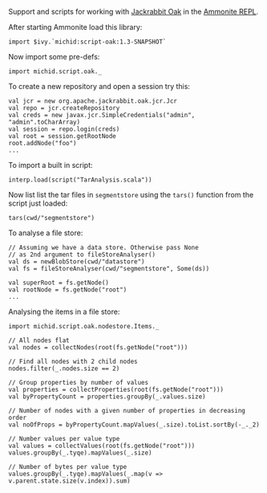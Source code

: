 Support and scripts for working with [Jackrabbit Oak](http://jackrabbit.apache.org/oak/) in the
[Ammonite REPL](https://lihaoyi.github.io/Ammonite/).

After starting Ammonite load this library:

    import $ivy.`michid:script-oak:1.3-SNAPSHOT`

Now import some pre-defs:

    import michid.script.oak._

To create a new repository and open a session try this:

    val jcr = new org.apache.jackrabbit.oak.jcr.Jcr
    val repo = jcr.createRepository
    val creds = new javax.jcr.SimpleCredentials("admin", "admin".toCharArray)
    val session = repo.login(creds)
    val root = session.getRootNode
    root.addNode("foo")
    ...


To import a built in script:

    interp.load(script("TarAnalysis.scala"))
    
Now list list the tar files in `segmentstore` using the `tars()` function from the script just 
loaded:
    
    tars(cwd/"segmentstore")
    
    
To analyse a file store:
    
    // Assuming we have a data store. Otherwise pass None
    // as 2nd argument to fileStoreAnalyser() 
    val ds = newBlobStore(cwd/"datastore")
    val fs = fileStoreAnalyser(cwd/"segmentstore", Some(ds))
    
    val superRoot = fs.getNode()
    val rootNode = fs.getNode("root")
    ...

Analysing the items in a file store:

    import michid.script.oak.nodestore.Items._
    
    // All nodes flat
    val nodes = collectNodes(root(fs.getNode("root")))
    
    // Find all nodes with 2 child nodes
    nodes.filter(_.nodes.size == 2)
    
    // Group properties by number of values
    val properties = collectProperties(root(fs.getNode("root")))
    val byPropertyCount = properties.groupBy(_.values.size)
    
    // Number of nodes with a given number of properties in decreasing order
    val noOfProps = byPropertyCount.mapValues(_.size).toList.sortBy(-_._2)
    
    // Number values per value type 
    val values = collectValues(root(fs.getNode("root")))
    values.groupBy(_.tyqe).mapValues(_.size)
    
    // Number of bytes per value type
    values.groupBy(_.tyqe).mapValues(_.map(v => v.parent.state.size(v.index)).sum)